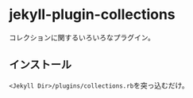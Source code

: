 # jekyll-plugin-collections

コレクションに関するいろいろなプラグイン。

## インストール

`<Jekyll Dir>/plugins/collections.rb`を突っ込むだけ。
